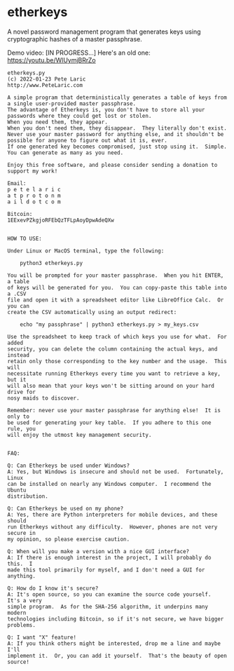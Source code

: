 # etherkeys
A novel password management program that generates keys using cryptographic hashes of a master passphrase.

Demo video: [IN PROGRESS...]  Here's an old one: https://youtu.be/WlUymjBRrZo

	etherkeys.py
	(c) 2022-01-23 Pete Laric
	http://www.PeteLaric.com

	A simple program that deterministically generates a table of keys from a single user-provided master passphrase.
	The advantage of Etherkeys is, you don't have to store all your passwords where they could get lost or stolen.
	When you need them, they appear.
	When you don't need them, they disappear.  They literally don't exist.
	Never use your master password for anything else, and it shouldn't be possible for anyone to figure out what it is, ever.
	If one generated key becomes compromised, just stop using it.  Simple.  You can generate as many as you need.

	Enjoy this free software, and please consider sending a donation to support my work!

	Email:
	p e t e l a r i c
	a t p r o t o n m
	a i l d o t c o m

	Bitcoin:
	1EExevPZkgjoRFEbQzTFLpAoyDpwAdeQXw


	HOW TO USE:

	Under Linux or MacOS terminal, type the following:

		python3 etherkeys.py

	You will be prompted for your master passphrase.  When you hit ENTER, a table
	of keys will be generated for you.  You can copy-paste this table into a .CSV
	file and open it with a spreadsheet editor like LibreOffice Calc.  Or you can
	create the CSV automatically using an output redirect:

		echo "my passphrase" | python3 etherkeys.py > my_keys.csv

	Use the spreadsheet to keep track of which keys you use for what.  For added
	security, you can delete the column containing the actual keys, and instead
	retain only those corresponding to the key number and the usage.  This will
	necessitate running Etherkeys every time you want to retrieve a key, but it
	will also mean that your keys won't be sitting around on your hard drive for
	nosy maids to discover.

	Remember: never use your master passphrase for anything else!  It is only to
	be used for generating your key table.  If you adhere to this one rule, you
	will enjoy the utmost key management security.


	FAQ:

	Q: Can Etherkeys be used under Windows?
	A: Yes, but Windows is insecure and should not be used.  Fortunately, Linux
	can be installed on nearly any Windows computer.  I recommend the Ubuntu
	distribution.

	Q: Can Etherkeys be used on my phone?
	A: Yes, there are Python interpreters for mobile devices, and these should
	run Etherkeys without any difficulty.  However, phones are not very secure in
	my opinion, so please exercise caution.

	Q: When will you make a version with a nice GUI interface?
	A: If there is enough interest in the project, I will probably do this.  I
	made this tool primarily for myself, and I don't need a GUI for anything.

	Q: How do I know it's secure?
	A: It's open source, so you can examine the source code yourself.  It's a very
	simple program.  As for the SHA-256 algorithm, it underpins many modern
	technologies including Bitcoin, so if it's not secure, we have bigger
	problems.

	Q: I want "X" feature!
	A: If you think others might be interested, drop me a line and maybe I'll
	implement it.  Or, you can add it yourself.  That's the beauty of open source!
